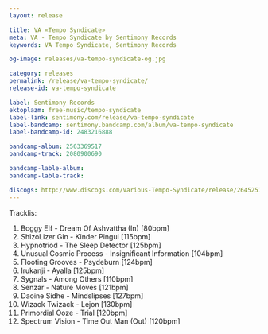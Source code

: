 ```yaml
---
layout: release

title: VA «Tempo Syndicate»
meta: VA - Tempo Syndicate by Sentimony Records
keywords: VA Tempo Syndicate, Sentimony Records

og-image: releases/va-tempo-syndicate-og.jpg

category: releases
permalink: /release/va-tempo-syndicate/
release-id: va-tempo-syndicate

label: Sentimony Records
ektoplazm: free-music/tempo-syndicate
label-link: sentimony.com/release/va-tempo-syndicate
label-bandcamp: sentimony.bandcamp.com/album/va-tempo-syndicate
label-bandcamp-id: 2483216888

bandcamp-album: 2563369517
bandcamp-track: 2080900690

bandcamp-lable-album: 
bandcamp-lable-track: 

discogs: http://www.discogs.com/Various-Tempo-Syndicate/release/2645251
---
```


<!-- <iframe width="100%" height="166" scrolling="no" frameborder="no" src="https://w.soundcloud.com/player/?url=https%3A//api.soundcloud.com/tracks/63195526&amp;color=ff5500&amp;auto_play=false&amp;hide_related=false&amp;show_comments=true&amp;show_user=true&amp;show_reposts=false"></iframe> -->

Tracklis:

01. Boggy Elf - Dream Of Ashvattha (In) [80bpm]
02. ShizoLizer Gin - Kinder Pingui [115bpm]
03. Hypnotriod - The Sleep Detector [125bpm]
04. Unusual Cosmic Process - Insignificant Information [104bpm]
05. Flooting Grooves - Psydeburn [124bpm]
06. Irukanji - Ayalla [125bpm]
07. Sygnals - Among Others [110bpm]
08. Senzar - Nature Moves [121bpm]
09. Daoine Sidhe - Mindslipses [127bpm]
10. Wizack Twizack - Lejon [130bpm]
11. Primordial Ooze - Trial [120bpm]
12. Spectrum Vision - Time Out Man (Out) [120bpm]






